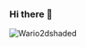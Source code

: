 ### Hi there 👋

![Wario2dshaded](https://github.com/RileyS-1/RileyS-1/assets/149973453/becaffd8-aa87-4212-add8-9928d27b4237)
